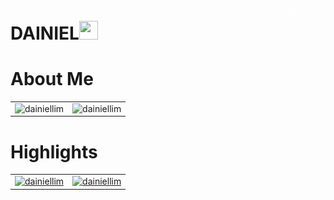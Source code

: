 # ![](<https://github.com/Akash-Salvi/Akash-Salvi/blob/master/Hello(1).gif>)DAINIEL<img src="./img/wave.gif" width="30px" height="30px" />

<!--
<img src="./img/about.gif" height="48px">
-->

# About Me 
<table>
  <tr>
    <td> <img src="https://github-readme-stats.vercel.app/api/top-langs/?username=dainiellim&theme=default&hide_border=true&layout=compact" alt="dainiellim" /></td>
    <td> <img src="https://github-readme-streak-stats.herokuapp.com/?user=dainiellim&theme=default&hide_border=true" alt="dainiellim" /> </td>
  </tr>
</table>

# Highlights
<table>
  <tr>
    <td> 
      <a href="https://github.com/dainiellim/express-boilerplate"> 
        <img src="https://github-readme-stats.vercel.app/api/pin?username=dainiellim&repo=express-boilerplate" alt="dainiellim" />
      </a>
    </td>
      <td> 
        <a href="https://github.com/dainiellim/portfolio"> 
          <img src="https://github-readme-stats.vercel.app/api/pin?username=dainiellim&repo=portfolio" alt="dainiellim" /> 
        </a>
    </td>
  </tr>
</table>
